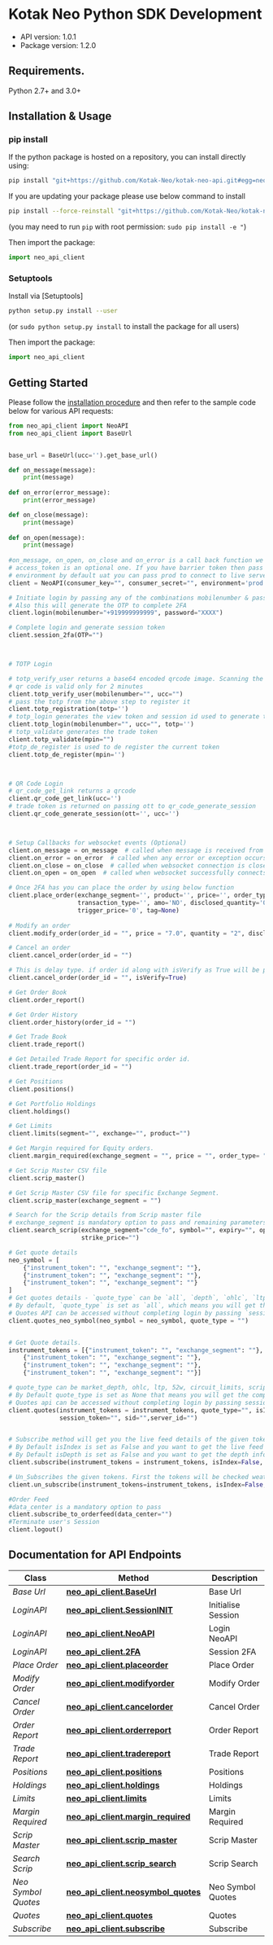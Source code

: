 # Kotak Neo Python SDK Development

- API version: 1.0.1
- Package version: 1.2.0

## Requirements.

Python 2.7+ and 3.0+

## Installation & Usage
### pip install

If the python package is hosted on a repository, you can install directly using:

```sh
pip install "git+https://github.com/Kotak-Neo/kotak-neo-api.git#egg=neo_api_client"
```

If you are updating your package please use below command to install
```sh
pip install --force-reinstall "git+https://github.com/Kotak-Neo/kotak-neo-api"
```
(you may need to run `pip` with root permission: `sudo pip install -e "`)

Then import the package:
```python
import neo_api_client
```

### Setuptools

Install via [Setuptools]

```sh
python setup.py install --user
```
(or `sudo python setup.py install` to install the package for all users)

Then import the package:
```python
import neo_api_client
```

## Getting Started

Please follow the [installation procedure](#installation--usage) and then refer to the sample code below for various API requests:

```python
from neo_api_client import NeoAPI
from neo_api_client import BaseUrl


base_url = BaseUrl(ucc='').get_base_url()

def on_message(message):
    print(message)
    
def on_error(error_message):
    print(error_message)

def on_close(message):
    print(message)
    
def on_open(message):
    print(message)
    
#on_message, on_open, on_close and on_error is a call back function we will provide the response for the subscribe method.
# access_token is an optional one. If you have barrier token then pass and consumer_key and consumer_secret will be optional.
# environment by default uat you can pass prod to connect to live server
client = NeoAPI(consumer_key="", consumer_secret="", environment='prod', access_token=None, neo_fin_key=None, base_url=base_url)

# Initiate login by passing any of the combinations mobilenumber & password (or) pan & password (or) userid & password
# Also this will generate the OTP to complete 2FA
client.login(mobilenumber="+919999999999", password="XXXX")

# Complete login and generate session token
client.session_2fa(OTP="")



# TOTP Login

# totp_verify_user returns a base64 encoded qrcode image. Scanning the qrcode with google authenticator application and you'll recieve the TOTP
# qr code is valid only for 2 minutes
client.totp_verify_user(mobilenumber="", ucc="")
# pass the totp from the above step to register it
client.totp_registration(totp='')
# totp_login generates the view token and session id used to generate trade token
client.totp_login(mobilenumber="", ucc="", totp='')
# totp_validate generates the trade token
client.totp_validate(mpin="")
#totp_de_register is used to de register the current token
client.totp_de_register(mpin='')



# QR Code Login
# qr_code_get_link returns a qrcode
client.qr_code_get_link(ucc='')
# trade token is returned on passing ott to qr_code_generate_session 
client.qr_code_generate_session(ott='', ucc='')



# Setup Callbacks for websocket events (Optional)
client.on_message = on_message  # called when message is received from websocket
client.on_error = on_error  # called when any error or exception occurs in code or websocket
client.on_close = on_close  # called when websocket connection is closed
client.on_open = on_open  # called when websocket successfully connects

# Once 2FA has you can place the order by using below function
client.place_order(exchange_segment='', product='', price='', order_type='', quantity='', validity='', trading_symbol='', 
                   transaction_type='', amo='NO', disclosed_quantity='0', market_protection='0', pf='N', 
                   trigger_price='0', tag=None)
						
# Modify an order
client.modify_order(order_id = "", price = "7.0", quantity = "2", disclosed_quantity = "0", trigger_price = "0", validity = "DAY", order_type='')

# Cancel an order
client.cancel_order(order_id = "")

# This is delay type. if order id along with isVerify as True will be passed then check the status of the given order id and then proceed to further
client.cancel_order(order_id = "", isVerify=True)

# Get Order Book
client.order_report()

# Get Order History
client.order_history(order_id = "")

# Get Trade Book
client.trade_report()

# Get Detailed Trade Report for specific order id. 
client.trade_report(order_id = "")

# Get Positions
client.positions()

# Get Portfolio Holdings
client.holdings()

# Get Limits
client.limits(segment="", exchange="", product="")

# Get Margin required for Equity orders. 
client.margin_required(exchange_segment = "", price = "", order_type= "", product = "",   quantity = "", instrument_token = "",  transaction_type = "")

# Get Scrip Master CSV file
client.scrip_master()

# Get Scrip Master CSV file for specific Exchange Segment. 
client.scrip_master(exchange_segment = "")

# Search for the Scrip details from Scrip master file
# exchange_segment is mandatory option to pass and remaining parameters are optional
client.search_scrip(exchange_segment="cde_fo", symbol="", expiry="", option_type="",
                    strike_price="")

# Get quote details
neo_symbol = [
    {"instrument_token": "", "exchange_segment": ""},
    {"instrument_token": "", "exchange_segment": ""},
    {"instrument_token": "", "exchange_segment": ""}
]
# Get quotes details - `quote_type` can be `all`, `depth`, `ohlc`, `ltp`, `oi`, `52w`, `circuit_limits`, `scrip_details` <br/>
# By default, `quote_type` is set as `all`, which means you will get the complete data.<br/>
# Quotes API can be accessed without completing login by passing `session_token`, `sid`, and `server_id`.
client.quotes_neo_symbol(neo_symbol = neo_symbol, quote_type = "")


# Get Quote details. 
instrument_tokens = [{"instrument_token": "", "exchange_segment": ""},
    {"instrument_token": "", "exchange_segment": ""},
    {"instrument_token": "", "exchange_segment": ""},
    {"instrument_token": "", "exchange_segment": ""}]

# quote_type can be market_depth, ohlc, ltp, 52w, circuit_limits, scrip_details
# By Default quote_type is set as None that means you will get the complete data.
# Quotes api can be accessed without completing login by passing session_token, sid and server_id 
client.quotes(instrument_tokens = instrument_tokens, quote_type="", isIndex=False, 
              session_token="", sid="",server_id="")


# Subscribe method will get you the live feed details of the given tokens.
# By Default isIndex is set as False and you want to get the live feed to index scrips set the isIndex flag as True 
# By Default isDepth is set as False and you want to get the depth information set the isDepth flag as True
client.subscribe(instrument_tokens = instrument_tokens, isIndex=False, isDepth=False)

# Un_Subscribes the given tokens. First the tokens will be checked weather that is subscribed. If not Subscribed we will send you the error message else we will unsubscribe the give tokens
client.un_subscribe(instrument_tokens=instrument_tokens, isIndex=False, isDepth=False)

#Order Feed 
#data_center is a mandatory option to pass
client.subscribe_to_orderfeed(data_center="")
#Terminate user's Session
client.logout()
```


## Documentation for API Endpoints

| Class               | Method                                                                                | Description        |
|---------------------|---------------------------------------------------------------------------------------|--------------------|
| *Base Url*          | [**neo_api_client.BaseUrl**](docs/Base_url.md#base_url)                               | Base Url           |
| *LoginAPI*          | [**neo_api_client.SessionINIT**](docs/Session_init.md#session_init)                   | Initialise Session |
| *LoginAPI*          | [**neo_api_client.NeoAPI**](docs/Login.md#login)                                      | Login NeoAPI       |
| *LoginAPI*          | [**neo_api_client.2FA**](docs/session_2fa.md#session_2fa)                             | Session 2FA        |
| *Place Order*       | [**neo_api_client.placeorder**](docs/Place_Order.md#place_order)                      | Place Order        |
| *Modify Order*      | [**neo_api_client.modifyorder**](docs/Modify_Order.md#modify_order)                   | Modify Order       |
| *Cancel Order*      | [**neo_api_client.cancelorder**](docs/Cancel_Order.md#cancel_order)                   | Cancel Order       |
| *Order Report*      | [**neo_api_client.orderreport**](docs/Order_report.md#order_report_and_order_history) | Order Report       |
| *Trade Report*      | [**neo_api_client.tradereport**](docs/Trade_report.md#trade_report)                   | Trade Report       |
| *Positions*         | [**neo_api_client.positions**](docs/Positions.md#positions)                           | Positions          |
| *Holdings*          | [**neo_api_client.holdings**](docs/Holdings.md#holdings)                              | Holdings           |
| *Limits*            | [**neo_api_client.limits**](docs/Limits.md#limits)                                    | Limits             |
| *Margin Required*   | [**neo_api_client.margin_required**](docs/Margin_Required.md#margin_required)         | Margin Required    |
| *Scrip Master*      | [**neo_api_client.scrip_master**](docs/Scrip_Master.md#scrip_master)                  | Scrip Master       |
| *Search Scrip*      | [**neo_api_client.scrip_search**](docs/Scrip_Search.md#scrip_search)                  | Scrip Search       |
| *Neo Symbol Quotes* | [**neo_api_client.neosymbol_quotes**](docs/Neosymbo_Quotes.md#neosymbol_quotes)       | Neo Symbol Quotes             |
| *Quotes*            | [**neo_api_client.quotes**](docs/Quotes.md#quotes)                                    | Quotes             |
| *Subscribe*         | [**neo_api_client.subscribe**](docs/webSocket.md#websocket)                           | Subscribe          |

